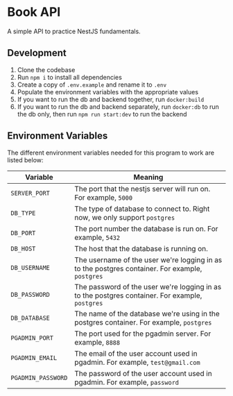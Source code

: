 # Book API

A simple API to practice NestJS fundamentals.

## Development
1. Clone the codebase
2. Run `npm i` to install all dependencies
3. Create a copy of `.env.example` and rename it to `.env`
4. Populate the environment variables with the appropriate values
5. If you want to run the db and backend together, run `docker:build`
6. If you want to run the db and backend separately, run `docker:db` to run the db only, then run `npm run start:dev` to run the backend

## Environment Variables
The different environment variables needed for this program to work are listed below:

| **Variable**  | **Meaning**                                                                                     |
|---------------|-------------------------------------------------------------------------------------------------|
| `SERVER_PORT` | The port that the nestjs server will run on. For example, `5000`                                |
| `DB_TYPE`     | The type of database to connect to. Right now, we only support `postgres`                       |
| `DB_PORT`     | The port number the database is run on. For example, `5432`                                     |
| `DB_HOST`     | The host that the database is running on.                                                       |
| `DB_USERNAME` | The username of the user we're logging in as to the postgres container. For example, `postgres` |
| `DB_PASSWORD` | The password of the user we're logging in as to the postgres container. For example, `postgres` |
| `DB_DATABASE` | The name of the database we're using in the postgres container. For example, `postgres`         |'
| `PGADMIN_PORT` | The port used for the pgadmin server. For example, `8888`         |
| `PGADMIN_EMAIL` | The email of the user account used in pgadmin. For example, `test@gmail.com` |
| `PGADMIN_PASSWORD` | The password of the user account used in pgadmin. For example, `password`         |
